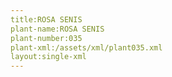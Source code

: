 ```yaml
---
title:ROSA SENIS
plant-name:ROSA SENIS
plant-number:035
plant-xml:/assets/xml/plant035.xml
layout:single-xml
---
```

